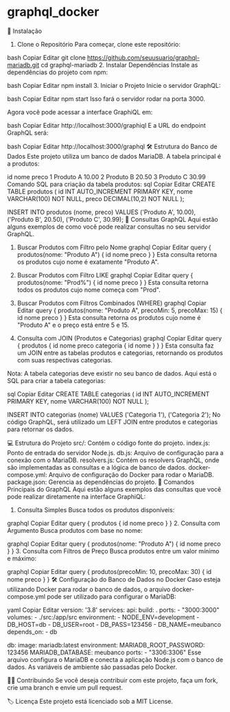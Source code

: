 # graphql_docker

🚀 Instalação
1. Clone o Repositório
Para começar, clone este repositório:

bash
Copiar
Editar
git clone https://github.com/seuusuario/graphql-mariadb.git
cd graphql-mariadb
2. Instalar Dependências
Instale as dependências do projeto com npm:

bash
Copiar
Editar
npm install
3. Iniciar o Projeto
Inicie o servidor GraphQL:

bash
Copiar
Editar
npm start
Isso fará o servidor rodar na porta 3000.

Agora você pode acessar a interface GraphiQL em:

bash
Copiar
Editar
http://localhost:3000/graphiql
E a URL do endpoint GraphQL será:

bash
Copiar
Editar
http://localhost:3000/graphql
🛠️ Estrutura do Banco de Dados
Este projeto utiliza um banco de dados MariaDB. A tabela principal é a produtos:

id	nome	preco
1	Produto A	10.00
2	Produto B	20.50
3	Produto C	30.99
Comando SQL para criação da tabela produtos:
sql
Copiar
Editar
CREATE TABLE produtos (
    id INT AUTO_INCREMENT PRIMARY KEY,
    nome VARCHAR(100) NOT NULL,
    preco DECIMAL(10,2) NOT NULL
);

INSERT INTO produtos (nome, preco) VALUES 
('Produto A', 10.00),
('Produto B', 20.50),
('Produto C', 30.99);
📑 Consultas GraphQL
Aqui estão alguns exemplos de como você pode realizar consultas no seu servidor GraphQL.

1. Buscar Produtos com Filtro pelo Nome
graphql
Copiar
Editar
query {
    produtos(nome: "Produto A") {
        id
        nome
        preco
    }
}
Esta consulta retorna os produtos cujo nome é exatamente "Produto A".

2. Buscar Produtos com Filtro LIKE
graphql
Copiar
Editar
query {
    produtos(nome: "Prod%") {
        id
        nome
        preco
    }
}
Esta consulta retorna todos os produtos cujo nome começa com "Prod".

3. Buscar Produtos com Filtros Combinados (WHERE)
graphql
Copiar
Editar
query {
    produtos(nome: "Produto A", precoMin: 5, precoMax: 15) {
        id
        nome
        preco
    }
}
Esta consulta retorna os produtos cujo nome é "Produto A" e o preço está entre 5 e 15.

4. Consulta com JOIN (Produtos e Categorias)
graphql
Copiar
Editar
query {
    produtos {
        id
        nome
        preco
        categoria {
            id
            nome
        }
    }
}
Esta consulta faz um JOIN entre as tabelas produtos e categorias, retornando os produtos com suas respectivas categorias.

Nota: A tabela categorias deve existir no seu banco de dados. Aqui está o SQL para criar a tabela categorias:

sql
Copiar
Editar
CREATE TABLE categorias (
    id INT AUTO_INCREMENT PRIMARY KEY,
    nome VARCHAR(100) NOT NULL
);

INSERT INTO categorias (nome) VALUES 
('Categoria 1'),
('Categoria 2');
No código GraphQL, será utilizado um LEFT JOIN entre produtos e categorias para retornar os dados.

💻 Estrutura do Projeto
src/: Contém o código fonte do projeto.
index.js: Ponto de entrada do servidor Node.js.
db.js: Arquivo de configuração para a conexão com o MariaDB.
resolvers.js: Contém os resolvers GraphQL, onde são implementadas as consultas e a lógica de banco de dados.
docker-compose.yml: Arquivo de configuração do Docker para rodar o MariaDB.
package.json: Gerencia as dependências do projeto.
📝 Comandos Principais do GraphQL
Aqui estão alguns exemplos das consultas que você pode realizar diretamente na interface GraphiQL:

1. Consulta Simples
Busca todos os produtos disponíveis:

graphql
Copiar
Editar
query {
    produtos {
        id
        nome
        preco
    }
}
2. Consulta com Argumento
Busca produtos com base no nome:

graphql
Copiar
Editar
query {
    produtos(nome: "Produto A") {
        id
        nome
        preco
    }
}
3. Consulta com Filtros de Preço
Busca produtos entre um valor mínimo e máximo:

graphql
Copiar
Editar
query {
    produtos(precoMin: 10, precoMax: 30) {
        id
        nome
        preco
    }
}
🛠️ Configuração do Banco de Dados no Docker
Caso esteja utilizando Docker para rodar o banco de dados, o arquivo docker-compose.yml pode ser utilizado para configurar o MariaDB:

yaml
Copiar
Editar
version: '3.8'
services:
  api:
    build: .
    ports:
      - "3000:3000"
    volumes:
      - ./src:/app/src
    environment:
      - NODE_ENV=development
      - DB_HOST=db
      - DB_USER=root
      - DB_PASS=123456
      - DB_NAME=meubanco
    depends_on:
      - db

  db:
    image: mariadb:latest
    environment:
      MARIADB_ROOT_PASSWORD: 123456
      MARIADB_DATABASE: meubanco
    ports:
      - "3306:3306"
Esse arquivo configura o MariaDB e conecta a aplicação Node.js com o banco de dados. As variáveis de ambiente são passadas pelo Docker.

🧑‍💻 Contribuindo
Se você deseja contribuir com este projeto, faça um fork, crie uma branch e envie um pull request.

🏷️ Licença
Este projeto está licenciado sob a MIT License.

